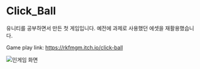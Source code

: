 # Click_Ball
유니티를 공부하면서 만든 첫 게임입니다. 예전에 과제로 사용했던 에셋을 재활용했습니다.  

Game play link: <https://rkfmgm.itch.io/click-ball>


![인게임 화면](https://github.com/user-attachments/assets/c675a12a-7e9f-4b67-a04d-08367ae74632)
